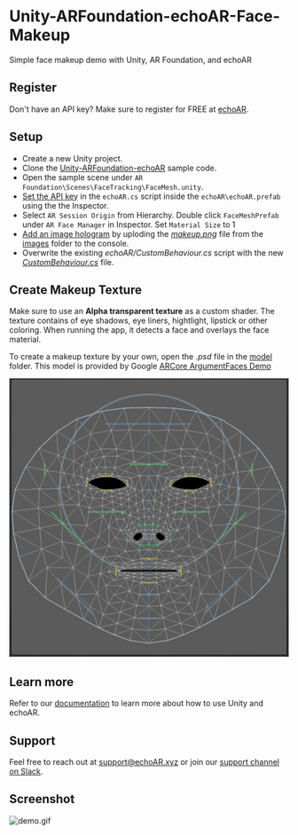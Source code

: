 # Unity-ARFoundation-echoAR-Face-Makeup

Simple face makeup demo with Unity, AR Foundation, and echoAR

## Register

Don't have an API key? Make sure to register for FREE at [echoAR](https://console.echoar.xyz/#/auth/register).

## Setup

- Create a new Unity project.
- Clone the [Unity-ARFoundation-echoAR](https://github.com/echoARxyz/Unity-ARFoundation-echoAR) sample code.
- Open the sample scene under `AR Foundation\Scenes\FaceTracking\FaceMesh.unity`.
- [Set the API key](https://docs.echoar.xyz/unity/using-the-sdk) in the `echoAR.cs` script inside the `echoAR\echoAR.prefab` using the the Inspector.
- Select `AR Session Origin` from Hierarchy. Double click `FaceMeshPrefab` under `AR Face Manager` in Inspector. Set `Material Size` to 1
- [Add an image hologram](https://docs.echoar.xyz/web-console/manage-pages/content-page/how-to-add-content) by uploding the *[makeup.png](https://github.com/VivianVKJ/Unity-ARFoundation-echoAR-demo-Face-Change/tree/main/images/makeup.png)* file from the [images](https://github.com/VivianVKJ/Unity-ARFoundation-echoAR-demo-Face-Change/tree/main/images) folder to the console.
- 
  Overwrite the existing *echoAR/CustomBehaviour.cs* script with the new [*CustomBehaviour.cs*](https://github.com/VivianVKJ/Unity-ARFoundation-echoAR-demo-Face-Change/tree/main/CustomBehaviour.cs) file.

## Create Makeup Texture

Make sure to use an **Alpha transparent texture** as a custom shader. The texture contains of eye shadows, eye liners, hightlight, lipstick or other coloring. When running the app, it detects a face and overlays the face material. 

To create a makeup texture by your own, open the *.psd* file in the [model](https://github.com/VivianVKJ/Unity-ARFoundation-echoAR-demo-Face-Change/tree/main/model) folder. This model is provided by Google [ARCore ArgumentFaces Demo](https://developers.google.com/ar/develop/developer-guides/creating-assets-for-augmented-faces)

![model.png](https://github.com/VivianVKJ/Unity-ARFoundation-echoAR-Face-Makeup/blob/main/demo/model.png)

## Learn more

Refer to our [documentation](https://docs.echoar.xyz/unity/) to learn more about how to use Unity and echoAR.

## Support

Feel free to reach out at [support@echoAR.xyz](mailto:support@echoAR.xyz) or join our [support channel on Slack](https://join.slack.com/t/echoar/shared_invite/enQtNTg4NjI5NjM3OTc1LWU1M2M2MTNlNTM3NGY1YTUxYmY3ZDNjNTc3YjA5M2QyNGZiOTgzMjVmZWZmZmFjNGJjYTcxZjhhNzk3YjNhNjE).

## Screenshot

![demo.gif](https://github.com/VivianVKJ/Unity-ARFoundation-echoAR-Face-Makeup/blob/main/demo/demo.gif)